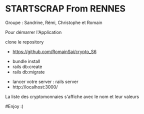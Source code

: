 # STARTSCRAP From RENNES

Groupe : Sandrine, Rémi, Christophe et Romain

Pour démarrer l'Application

clone le repository

* https://github.com/RomainSai/crypto_S6

 - bundle install
 - rails db:create
 - rails db:migrate

 * lancer votre server : rails server
 * http://localhost:3000/

La liste des cryptomonnaies s'affiche avec le nom et leur valeurs

#Enjoy :)
